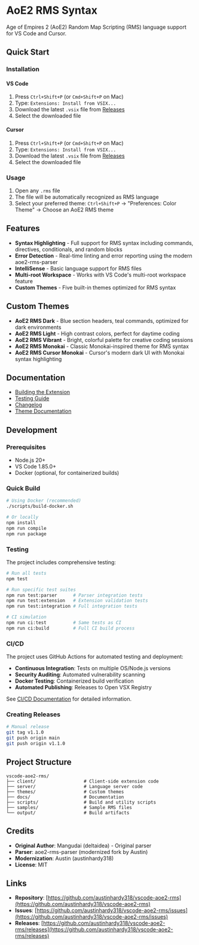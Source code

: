 # AoE2 RMS Syntax

Age of Empires 2 (AoE2) Random Map Scripting (RMS) language support for VS Code and Cursor.

## Quick Start

### Installation

#### VS Code

1. Press `Ctrl+Shift+P` (or `Cmd+Shift+P` on Mac)
2. Type: `Extensions: Install from VSIX...`
3. Download the latest `.vsix` file from [Releases](https://github.com/austinhardy318/vscode-aoe2-rms/releases)
4. Select the downloaded file

#### Cursor

1. Press `Ctrl+Shift+P` (or `Cmd+Shift+P` on Mac)
2. Type: `Extensions: Install from VSIX...`
3. Download the latest `.vsix` file from [Releases](https://github.com/austinhardy318/vscode-aoe2-rms/releases)
4. Select the downloaded file

### Usage

1. Open any `.rms` file
2. The file will be automatically recognized as RMS language
3. Select your preferred theme: `Ctrl+Shift+P` → "Preferences: Color Theme" → Choose an AoE2 RMS theme

## Features

- **Syntax Highlighting** - Full support for RMS syntax including commands, directives, conditionals, and random blocks
- **Error Detection** - Real-time linting and error reporting using the modern aoe2-rms-parser
- **IntelliSense** - Basic language support for RMS files
- **Multi-root Workspace** - Works with VS Code's multi-root workspace feature
- **Custom Themes** - Five built-in themes optimized for RMS syntax

## Custom Themes

- **AoE2 RMS Dark** - Blue section headers, teal commands, optimized for dark environments
- **AoE2 RMS Light** - High contrast colors, perfect for daytime coding
- **AoE2 RMS Vibrant** - Bright, colorful palette for creative coding sessions
- **AoE2 RMS Monokai** - Classic Monokai-inspired theme for RMS syntax
- **AoE2 RMS Cursor Monokai** - Cursor's modern dark UI with Monokai syntax highlighting

## Documentation

- [Building the Extension](docs/BUILD.md)
- [Testing Guide](docs/TESTING.md)
- [Changelog](docs/CHANGELOG.md)
- [Theme Documentation](themes/README.md)

## Development

### Prerequisites

- Node.js 20+
- VS Code 1.85.0+
- Docker (optional, for containerized builds)

### Quick Build

```bash
# Using Docker (recommended)
./scripts/build-docker.sh

# Or locally
npm install
npm run compile
npm run package
```

### Testing

The project includes comprehensive testing:

```bash
# Run all tests
npm test

# Run specific test suites
npm run test:parser      # Parser integration tests
npm run test:extension   # Extension validation tests
npm run test:integration # Full integration tests

# CI simulation
npm run ci:test          # Same tests as CI
npm run ci:build         # Full CI build process
```

### CI/CD

The project uses GitHub Actions for automated testing and deployment:

- **Continuous Integration**: Tests on multiple OS/Node.js versions
- **Security Auditing**: Automated vulnerability scanning
- **Docker Testing**: Containerized build verification
- **Automated Publishing**: Releases to Open VSX Registry

See [CI/CD Documentation](docs/CI_CD.md) for detailed information.

### Creating Releases

```bash
# Manual release
git tag v1.1.0
git push origin main
git push origin v1.1.0
```

## Project Structure

```text
vscode-aoe2-rms/
├── client/                  # Client-side extension code
├── server/                  # Language server code
├── themes/                  # Custom themes
├── docs/                    # Documentation
├── scripts/                 # Build and utility scripts
├── samples/                 # Sample RMS files
└── output/                  # Build artifacts
```

## Credits

- **Original Author**: Mangudai (deltaidea) - Original parser
- **Parser**: aoe2-rms-parser (modernized fork by Austin)
- **Modernization**: Austin (austinhardy318)
- **License**: MIT

## Links

- **Repository**: [https://github.com/austinhardy318/vscode-aoe2-rms](https://github.com/austinhardy318/vscode-aoe2-rms)
- **Issues**: [https://github.com/austinhardy318/vscode-aoe2-rms/issues](https://github.com/austinhardy318/vscode-aoe2-rms/issues)
- **Releases**: [https://github.com/austinhardy318/vscode-aoe2-rms/releases](https://github.com/austinhardy318/vscode-aoe2-rms/releases)
